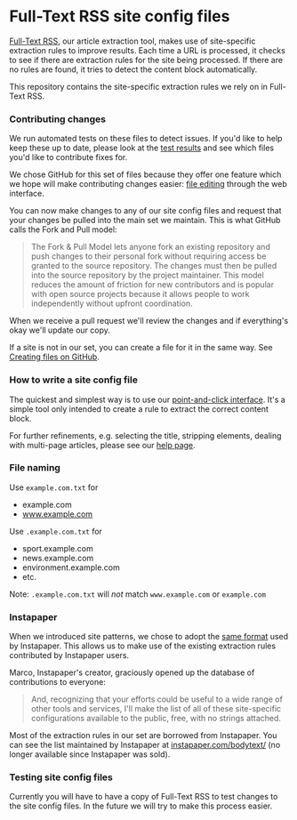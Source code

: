 Full-Text RSS site config files
================

[Full-Text RSS](http://fivefilters.org/content-only/), our article extraction tool, makes use of site-specific extraction rules to improve results. Each time a URL is processed, it checks to see if there are extraction rules for the site being processed. If there are no rules are found, it tries to detect the content block automatically.

This repository contains the site-specific extraction rules we rely on in Full-Text RSS.

### Contributing changes

We run automated tests on these files to detect issues. If you'd like to help keep these up to date, please look at the [test results](http://siteconfig.fivefilters.org/test/) and see which files you'd like to contribute fixes for.

We chose GitHub for this set of files because they offer one feature which we hope will make contributing changes easier: [file editing](https://github.com/blog/844-forking-with-the-edit-button) through the web interface. 

You can now make changes to any of our site config files and request that your changes be pulled into the main set we maintain. This is what GitHub calls the Fork and Pull model:

> The Fork & Pull Model lets anyone fork an existing repository and push changes to their personal fork without requiring access be granted to the source repository. The changes must then be pulled into the source repository by the project maintainer. This model reduces the amount of friction for new contributors and is popular with open source projects because it allows people to work independently without upfront coordination.

When we receive a pull request we'll review the changes and if everything's okay we'll update our copy.

If a site is not in our set, you can create a file for it in the same way. See [Creating files on GitHub](https://github.com/blog/1327-creating-files-on-github).

### How to write a site config file

The quickest and simplest way is to use our [point-and-click interface](http://siteconfig.fivefilters.org). It's a simple tool only intended to create a rule to extract the correct content block. 

For further refinements, e.g. selecting the title, stripping elements, dealing with multi-page articles, please see our [help page](http://help.fivefilters.org/customer/portal/articles/223153-site-patterns).

### File naming

Use `example.com.txt` for

* example.com
* www.example.com

Use `.example.com.txt` for

* sport.example.com
* news.example.com
* environment.example.com
* etc.

Note: `.example.com.txt` will _not_ match `www.example.com` or `example.com`

### Instapaper

When we introduced site patterns, we chose to adopt the [same format](http://blog.instapaper.com/post/730281947) used by Instapaper. This allows us to make use of the existing extraction rules contributed by Instapaper users. 

Marco, Instapaper's creator, graciously opened up the database of contributions to everyone:

> And, recognizing that your efforts could be useful to a wide range of other tools and services, I'll make the list of all of these site-specific configurations available to the public, free, with no strings attached.

Most of the extraction rules in our set are borrowed from Instapaper. You can see the list maintained by Instapaper at [instapaper.com/bodytext/](http://instapaper.com/bodytext/) (no longer available since Instapaper was sold).

### Testing site config files

Currently you will have to have a copy of Full-Text RSS to test changes to the site config files. In the future we will try to make this process easier.
